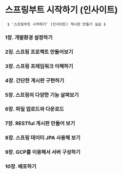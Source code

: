 # 스프링부트 시작하기 (인사이트)

~~~
 $ '스프링부트 시작하기' (인사이트) 게시판 만들기 실습 $
~~~

### 1장. 개발환경 설정하기
### 2징. 스프링 프로젝트 만들어보기
### 3장. 스프링 프레임워크 이해하기
### 4장. 간단한 게시판 구현하기
### 5장. 스프링의 다양한 기능 살펴보기
### 6장. 파일 업로드와 다운로드
### 7장. RESTful 게시판 만들어 보기
### 8장. 스프링 데이터 JPA 사용해 보기
### 9장. GCP를 이용해서 서버 구성하기
### 10장. 배포하기


